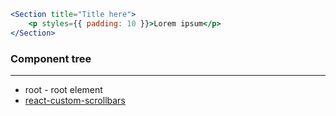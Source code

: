 ```jsx
<Section title="Title here">
    <p styles={{ padding: 10 }}>Lorem ipsum</p>
</Section>
```

### Component tree

---

-   root - root element
-   [react-custom-scrollbars](https://github.com/malte-wessel/react-custom-scrollbars/blob/master/docs/API.md)
